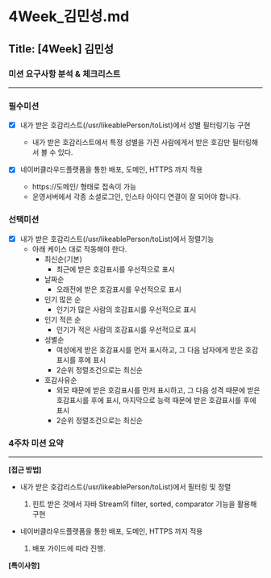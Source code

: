 # 4Week_김민성.md

## Title: [4Week] 김민성

### 미션 요구사항 분석 & 체크리스트

---
### 필수미션
- [x] 내가 받은 호감리스트(/usr/likeablePerson/toList)에서 성별 필터링기능 구현
  - 내가 받은 호감리스트에서 특정 성별을 가진 사람에게서 받은 호감만 필터링해서 볼 수 있다.

- [x] 네이버클라우드플랫폼을 통한 배포, 도메인, HTTPS 까지 적용
  - https://도메인/ 형태로 접속이 가능
  - 운영서버에서 각종 소셜로그인, 인스타 아이디 연결이 잘 되어야 합니다.

### 선택미션
- [x] 내가 받은 호감리스트(/usr/likeablePerson/toList)에서 정렬기능
  - 아래 케이스 대로 작동해야 한다.
    - 최신순(기본)
      - 최근에 받은 호감표시를 우선적으로 표시
    - 날짜순 
      - 오래전에 받은 호감표시를 우선적으로 표시 
    - 인기 많은 순 
      - 인기가 많은 사람의 호감표시를 우선적으로 표시 
    - 인기 적은 순 
      - 인기가 적은 사람의 호감표시를 우선적으로 표시 
    - 성별순 
      - 여성에게 받은 호감표시를 먼저 표시하고, 그 다음 남자에게 받은 호감표시를 후에 표시 
      - 2순위 정렬조건으로는 최신순 
    - 호감사유순 
      - 외모 때문에 받은 호감표시를 먼저 표시하고, 그 다음 성격 때문에 받은 호감표시를 후에 표시, 마지막으로 능력 때문에 받은 호감표시를 후에 표시 
      - 2순위 정렬조건으로는 최신순

### 4주차 미션 요약

---

**[접근 방법]**
- 내가 받은 호감리스트(/usr/likeablePerson/toList)에서 필터링 및 정렬
  1. 힌트 받은 것에서 자바 Stream의 filter, sorted, comparator 기능을 활용해 구현

- 네이버클라우드플랫폼을 통한 배포, 도메인, HTTPS 까지 적용
  1. 배포 가이드에 따라 진행.

**[특이사항]**

